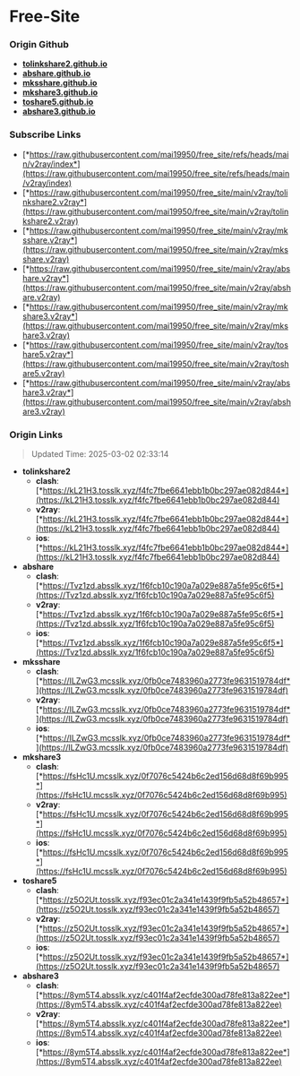 # Free-Site

### Origin Github

- [**tolinkshare2.github.io**](https://github.com/tolinkshare2/tolinkshare2.github.io)
- [**abshare.github.io**](https://github.com/abshare/abshare.github.io)
- [**mksshare.github.io**](https://github.com/mksshare/mksshare.github.io)
- [**mkshare3.github.io**](https://github.com/mkshare3/mkshare3.github.io)
- [**toshare5.github.io**](https://github.com/toshare5/toshare5.github.io)
- [**abshare3.github.io**](https://github.com/abshare3/abshare3.github.io)

### Subscribe Links

- [*https://raw.githubusercontent.com/mai19950/free_site/refs/heads/main/v2ray/index*](https://raw.githubusercontent.com/mai19950/free_site/refs/heads/main/v2ray/index)
- [*https://raw.githubusercontent.com/mai19950/free_site/main/v2ray/tolinkshare2.v2ray*](https://raw.githubusercontent.com/mai19950/free_site/main/v2ray/tolinkshare2.v2ray)
- [*https://raw.githubusercontent.com/mai19950/free_site/main/v2ray/mksshare.v2ray*](https://raw.githubusercontent.com/mai19950/free_site/main/v2ray/mksshare.v2ray)
- [*https://raw.githubusercontent.com/mai19950/free_site/main/v2ray/abshare.v2ray*](https://raw.githubusercontent.com/mai19950/free_site/main/v2ray/abshare.v2ray)
- [*https://raw.githubusercontent.com/mai19950/free_site/main/v2ray/mkshare3.v2ray*](https://raw.githubusercontent.com/mai19950/free_site/main/v2ray/mkshare3.v2ray)
- [*https://raw.githubusercontent.com/mai19950/free_site/main/v2ray/toshare5.v2ray*](https://raw.githubusercontent.com/mai19950/free_site/main/v2ray/toshare5.v2ray)
- [*https://raw.githubusercontent.com/mai19950/free_site/main/v2ray/abshare3.v2ray*](https://raw.githubusercontent.com/mai19950/free_site/main/v2ray/abshare3.v2ray)

### Origin Links

> Updated Time: 2025-03-02 02:33:14

- **tolinkshare2**
  - **clash**: [*https://kL21H3.tosslk.xyz/f4fc7fbe6641ebb1b0bc297ae082d844*](https://kL21H3.tosslk.xyz/f4fc7fbe6641ebb1b0bc297ae082d844)
  - **v2ray**: [*https://kL21H3.tosslk.xyz/f4fc7fbe6641ebb1b0bc297ae082d844*](https://kL21H3.tosslk.xyz/f4fc7fbe6641ebb1b0bc297ae082d844)
  - **ios**: [*https://kL21H3.tosslk.xyz/f4fc7fbe6641ebb1b0bc297ae082d844*](https://kL21H3.tosslk.xyz/f4fc7fbe6641ebb1b0bc297ae082d844)
- **abshare**
  - **clash**: [*https://Tvz1zd.absslk.xyz/1f6fcb10c190a7a029e887a5fe95c6f5*](https://Tvz1zd.absslk.xyz/1f6fcb10c190a7a029e887a5fe95c6f5)
  - **v2ray**: [*https://Tvz1zd.absslk.xyz/1f6fcb10c190a7a029e887a5fe95c6f5*](https://Tvz1zd.absslk.xyz/1f6fcb10c190a7a029e887a5fe95c6f5)
  - **ios**: [*https://Tvz1zd.absslk.xyz/1f6fcb10c190a7a029e887a5fe95c6f5*](https://Tvz1zd.absslk.xyz/1f6fcb10c190a7a029e887a5fe95c6f5)
- **mksshare**
  - **clash**: [*https://ILZwG3.mcsslk.xyz/0fb0ce7483960a2773fe9631519784df*](https://ILZwG3.mcsslk.xyz/0fb0ce7483960a2773fe9631519784df)
  - **v2ray**: [*https://ILZwG3.mcsslk.xyz/0fb0ce7483960a2773fe9631519784df*](https://ILZwG3.mcsslk.xyz/0fb0ce7483960a2773fe9631519784df)
  - **ios**: [*https://ILZwG3.mcsslk.xyz/0fb0ce7483960a2773fe9631519784df*](https://ILZwG3.mcsslk.xyz/0fb0ce7483960a2773fe9631519784df)
- **mkshare3**
  - **clash**: [*https://fsHc1U.mcsslk.xyz/0f7076c5424b6c2ed156d68d8f69b995*](https://fsHc1U.mcsslk.xyz/0f7076c5424b6c2ed156d68d8f69b995)
  - **v2ray**: [*https://fsHc1U.mcsslk.xyz/0f7076c5424b6c2ed156d68d8f69b995*](https://fsHc1U.mcsslk.xyz/0f7076c5424b6c2ed156d68d8f69b995)
  - **ios**: [*https://fsHc1U.mcsslk.xyz/0f7076c5424b6c2ed156d68d8f69b995*](https://fsHc1U.mcsslk.xyz/0f7076c5424b6c2ed156d68d8f69b995)
- **toshare5**
  - **clash**: [*https://z5O2Ut.tosslk.xyz/f93ec01c2a341e1439f9fb5a52b48657*](https://z5O2Ut.tosslk.xyz/f93ec01c2a341e1439f9fb5a52b48657)
  - **v2ray**: [*https://z5O2Ut.tosslk.xyz/f93ec01c2a341e1439f9fb5a52b48657*](https://z5O2Ut.tosslk.xyz/f93ec01c2a341e1439f9fb5a52b48657)
  - **ios**: [*https://z5O2Ut.tosslk.xyz/f93ec01c2a341e1439f9fb5a52b48657*](https://z5O2Ut.tosslk.xyz/f93ec01c2a341e1439f9fb5a52b48657)
- **abshare3**
  - **clash**: [*https://8ym5T4.absslk.xyz/c401f4af2ecfde300ad78fe813a822ee*](https://8ym5T4.absslk.xyz/c401f4af2ecfde300ad78fe813a822ee)
  - **v2ray**: [*https://8ym5T4.absslk.xyz/c401f4af2ecfde300ad78fe813a822ee*](https://8ym5T4.absslk.xyz/c401f4af2ecfde300ad78fe813a822ee)
  - **ios**: [*https://8ym5T4.absslk.xyz/c401f4af2ecfde300ad78fe813a822ee*](https://8ym5T4.absslk.xyz/c401f4af2ecfde300ad78fe813a822ee)
